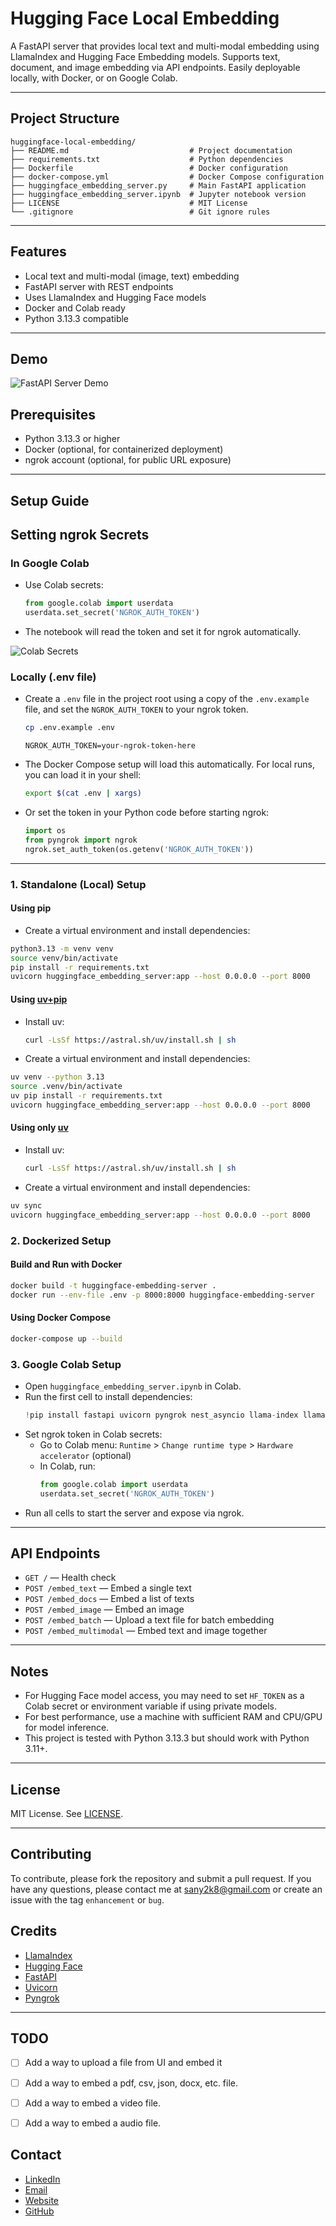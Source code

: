 # Hugging Face Local Embedding

A FastAPI server that provides local text and multi-modal embedding using LlamaIndex and Hugging Face Embedding models. Supports text, document, and image embedding via API endpoints. Easily deployable locally, with Docker, or on Google Colab.

---

## Project Structure

```
huggingface-local-embedding/
├── README.md                           # Project documentation
├── requirements.txt                    # Python dependencies
├── Dockerfile                          # Docker configuration
├── docker-compose.yml                  # Docker Compose configuration
├── huggingface_embedding_server.py     # Main FastAPI application
├── huggingface_embedding_server.ipynb  # Jupyter notebook version
├── LICENSE                             # MIT License
└── .gitignore                          # Git ignore rules
```

---

## Features
- Local text and multi-modal (image, text) embedding
- FastAPI server with REST endpoints
- Uses LlamaIndex and Hugging Face models
- Docker and Colab ready
- Python 3.13.3 compatible

---

## Demo

![FastAPI Server Demo](screenshots/hugging-face-fastapi-endpoint-docs.png)


## Prerequisites

- Python 3.13.3 or higher
- Docker (optional, for containerized deployment)
- ngrok account (optional, for public URL exposure)

---

## Setup Guide

## Setting ngrok Secrets

### In Google Colab
- Use Colab secrets:
  ```python
  from google.colab import userdata
  userdata.set_secret('NGROK_AUTH_TOKEN')
  ```
- The notebook will read the token and set it for ngrok automatically.

![Colab Secrets](screenshots/google-colab-hugging-face-fastapi-server.png)

### Locally (.env file)
- Create a `.env` file in the project root using a copy of the `.env.example` file, and set the `NGROK_AUTH_TOKEN` to your ngrok token.

  ```bash
  cp .env.example .env
  ```

  ```env
  NGROK_AUTH_TOKEN=your-ngrok-token-here
  ```

- The Docker Compose setup will load this automatically. For local runs, you can load it in your shell:
  ```bash
  export $(cat .env | xargs)
  ```

- Or set the token in your Python code before starting ngrok:
  ```python
  import os
  from pyngrok import ngrok
  ngrok.set_auth_token(os.getenv('NGROK_AUTH_TOKEN'))
  ```

---

### 1. Standalone (Local) Setup

#### Using pip

- Create a virtual environment and install dependencies:
```bash
python3.13 -m venv venv
source venv/bin/activate
pip install -r requirements.txt
uvicorn huggingface_embedding_server:app --host 0.0.0.0 --port 8000
```

#### Using [uv+pip](https://github.com/astral-sh/uv)

- Install uv:
  ```bash
  curl -LsSf https://astral.sh/uv/install.sh | sh
  ```

- Create a virtual environment and install dependencies:
```bash
uv venv --python 3.13
source .venv/bin/activate
uv pip install -r requirements.txt
uvicorn huggingface_embedding_server:app --host 0.0.0.0 --port 8000
```

#### Using only [uv](https://github.com/astral-sh/uv)

- Install uv:
  ```bash
  curl -LsSf https://astral.sh/uv/install.sh | sh
  ```

- Create a virtual environment and install dependencies:
```bash
uv sync
uvicorn huggingface_embedding_server:app --host 0.0.0.0 --port 8000
```

### 2. Dockerized Setup

#### Build and Run with Docker
```bash
docker build -t huggingface-embedding-server .
docker run --env-file .env -p 8000:8000 huggingface-embedding-server
```

#### Using Docker Compose
```bash
docker-compose up --build
```

### 3. Google Colab Setup

- Open `huggingface_embedding_server.ipynb` in Colab.
- Run the first cell to install dependencies:
  ```python
  !pip install fastapi uvicorn pyngrok nest_asyncio llama-index llama-index-embeddings-huggingface
  ```
- Set ngrok token in Colab secrets:
  - Go to Colab menu: `Runtime` > `Change runtime type` > `Hardware accelerator` (optional)
  - In Colab, run:
    ```python
    from google.colab import userdata
    userdata.set_secret('NGROK_AUTH_TOKEN')
    ```
- Run all cells to start the server and expose via ngrok.

---



## API Endpoints

- `GET /` — Health check
- `POST /embed_text` — Embed a single text
- `POST /embed_docs` — Embed a list of texts
- `POST /embed_image` — Embed an image
- `POST /embed_batch` — Upload a text file for batch embedding
- `POST /embed_multimodal` — Embed text and image together

---

## Notes
- For Hugging Face model access, you may need to set `HF_TOKEN` as a Colab secret or environment variable if using private models.
- For best performance, use a machine with sufficient RAM and CPU/GPU for model inference.
- This project is tested with Python 3.13.3 but should work with Python 3.11+.

---

## License

MIT License. See [LICENSE](LICENSE).

---

## Contributing
To contribute, please fork the repository and submit a pull request. If you have any questions, please contact me at sany2k8@gmail.com or create an issue with the tag `enhancement` or `bug`.

## Credits
- [LlamaIndex](https://github.com/run-llama/llama-index)
- [Hugging Face](https://huggingface.co/)
- [FastAPI](https://fastapi.tiangolo.com/)
- [Uvicorn](https://www.uvicorn.org/)
- [Pyngrok](https://github.com/ngrok/pyngrok)

---

## TODO
- [ ] Add a way to upload a file from UI and embed it
- [ ] Add a way to embed a pdf, csv, json, docx, etc. file.
- [ ] Add a way to embed a video file.
- [ ] Add a way to embed a audio file.


## Contact

- [LinkedIn](https://www.linkedin.com/in/md-sany-ahmed-9ab00745/)
- [Email](mailto:sany2k8@gmail.com)
- [Website](https://sany2k8.github.io/)
- [GitHub](https://github.com/sany2k8)